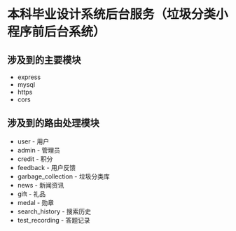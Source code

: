 # 本科毕业设计系统后台服务（垃圾分类小程序前后台系统）

## 涉及到的主要模块
- express
- mysql
- https
- cors

## 涉及到的路由处理模块
- user - 用户
- admin - 管理员
- credit - 积分
- feedback - 用户反馈
- garbage_collection - 垃圾分类库
- news - 新闻资讯
- gift - 礼品
- medal - 勋章
- search_history - 搜索历史
- test_recording - 答题记录
